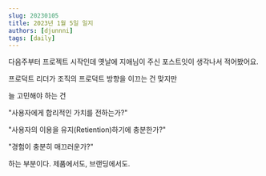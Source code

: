 ```yaml
---
slug: 20230105
title: 2023년 1월 5일 일지
authors: [djunnni]
tags: [daily]
---
```


다음주부터 프로젝트 시작인데 옛날에 지애님이 주신 포스트잇이 생각나서 적어봤어요.

프로덕트 리더가 조직의 프로덕트 방향을 이끄는 건 맞지만

늘 고민해야 하는 건

"사용자에게 합리적인 가치를 전하는가?"

"사용자의 이용을 유지(Retiention)하기에 충분한가?"

"경험이 충분히 매끄러운가?"

하는 부분이다. 제품에서도, 브랜딩에서도.